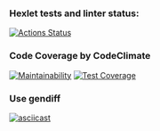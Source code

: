 ### Hexlet tests and linter status:
[![Actions Status](https://github.com/malevka/frontend-project-lvl2/workflows/hexlet-check/badge.svg)](https://github.com/malevka/frontend-project-lvl2/actions)

### Code Coverage by CodeClimate
[![Maintainability](https://api.codeclimate.com/v1/badges/da3979974696718a255a/maintainability)](https://codeclimate.com/github/malevka/frontend-project-lvl2/maintainability)
[![Test Coverage](https://api.codeclimate.com/v1/badges/da3979974696718a255a/test_coverage)](https://codeclimate.com/github/malevka/frontend-project-lvl2/test_coverage)

### Use gendiff
[![asciicast](https://asciinema.org/a/iGiS8MWudTSnWME6wqunykHG6.svg)](https://asciinema.org/a/iGiS8MWudTSnWME6wqunykHG6)

